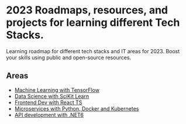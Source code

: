 # 2023 Roadmaps, resources, and projects for learning different Tech Stacks.
Learning roadmap for different tech stacks and IT areas for 2023. Boost your skills using public and open-source resources.
## Areas
- [Machine Learning with TensorFlow]()
- [Data Science with SciKit Learn]()
- [Frontend Dev with React TS]()
- [Microservices with Python, Docker and Kubernetes]()
- [API development with .NET6]()

